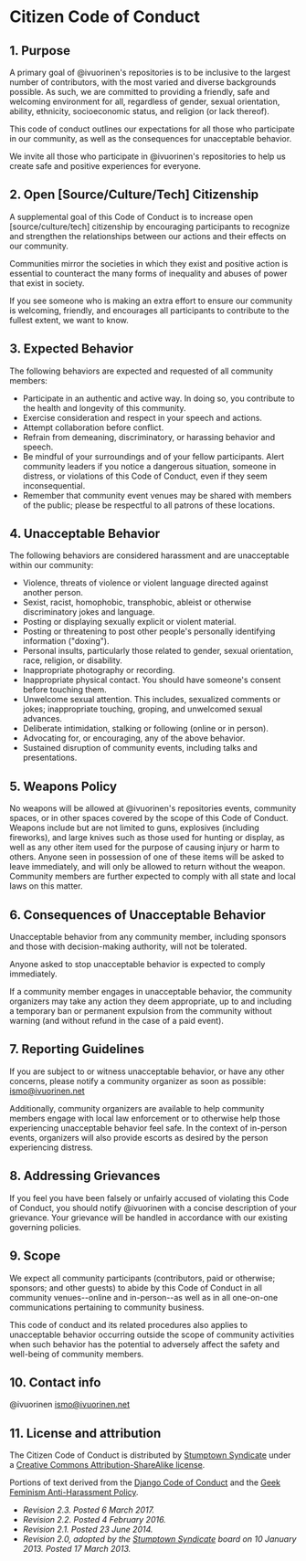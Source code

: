 # Citizen Code of Conduct

## 1. Purpose

A primary goal of @ivuorinen's repositories is to be inclusive to the largest
number of contributors, with the most varied and diverse backgrounds possible.
As such, we are committed to providing a friendly, safe and welcoming
environment for all, regardless of gender, sexual orientation, ability,
ethnicity, socioeconomic status, and religion (or lack thereof).

This code of conduct outlines our expectations for all those who participate in
our community, as well as the consequences for unacceptable behavior.

We invite all those who participate in @ivuorinen's repositories to help us
create safe and positive experiences for everyone.

## 2. Open [Source/Culture/Tech] Citizenship

A supplemental goal of this Code of Conduct is to increase
open [source/culture/tech] citizenship by encouraging participants to recognize
and strengthen the relationships between our actions and their effects on our
community.

Communities mirror the societies in which they exist and positive action is
essential to counteract the many forms of inequality and abuses of power that
exist in society.

If you see someone who is making an extra effort to ensure our community is
welcoming, friendly, and encourages all participants to contribute to the
fullest extent, we want to know.

## 3. Expected Behavior

The following behaviors are expected and requested of all community members:

* Participate in an authentic and active way. In doing so, you contribute to the
  health and longevity of this community.
* Exercise consideration and respect in your speech and actions.
* Attempt collaboration before conflict.
* Refrain from demeaning, discriminatory, or harassing behavior and speech.
* Be mindful of your surroundings and of your fellow participants. Alert
  community leaders if you notice a dangerous situation, someone in distress, or
  violations of this Code of Conduct, even if they seem inconsequential.
* Remember that community event venues may be shared with members of the public;
  please be respectful to all patrons of these locations.

## 4. Unacceptable Behavior

The following behaviors are considered harassment and are unacceptable within
our community:

* Violence, threats of violence or violent language directed against another
  person.
* Sexist, racist, homophobic, transphobic, ableist or otherwise discriminatory
  jokes and language.
* Posting or displaying sexually explicit or violent material.
* Posting or threatening to post other people's personally identifying
  information ("doxing").
* Personal insults, particularly those related to gender, sexual orientation,
  race, religion, or disability.
* Inappropriate photography or recording.
* Inappropriate physical contact. You should have someone's consent before
  touching them.
* Unwelcome sexual attention. This includes, sexualized comments or jokes;
  inappropriate touching, groping, and unwelcomed sexual advances.
* Deliberate intimidation, stalking or following (online or in person).
* Advocating for, or encouraging, any of the above behavior.
* Sustained disruption of community events, including talks and presentations.

## 5. Weapons Policy

No weapons will be allowed at @ivuorinen's repositories events, community
spaces, or in other spaces covered by the scope of this Code of Conduct. Weapons
include but are not limited to guns, explosives (including fireworks), and large
knives such as those used for hunting or display, as well as any other item used
for the purpose of causing injury or harm to others. Anyone seen in possession
of one of these items will be asked to leave immediately, and will only be
allowed to return without the weapon. Community members are further expected to
comply with all state and local laws on this matter.

## 6. Consequences of Unacceptable Behavior

Unacceptable behavior from any community member, including sponsors and those
with decision-making authority, will not be tolerated.

Anyone asked to stop unacceptable behavior is expected to comply immediately.

If a community member engages in unacceptable behavior, the community organizers
may take any action they deem appropriate, up to and including a temporary ban
or permanent expulsion from the community without warning (and without refund in
the case of a paid event).

## 7. Reporting Guidelines

If you are subject to or witness unacceptable behavior, or have any other
concerns, please notify a community organizer as soon as possible:
<ismo@ivuorinen.net>

Additionally, community organizers are available to help community members
engage with local law enforcement or to otherwise help those experiencing
unacceptable behavior feel safe. In the context of in-person events, organizers
will also provide escorts as desired by the person experiencing distress.

## 8. Addressing Grievances

If you feel you have been falsely or unfairly accused of violating this Code of
Conduct, you should notify @ivuorinen with a concise description of your
grievance. Your grievance will be handled in accordance with our existing
governing policies.

## 9. Scope

We expect all community participants (contributors, paid or otherwise; sponsors;
and other guests) to abide by this Code of Conduct in all community
venues--online and in-person--as well as in all one-on-one communications
pertaining to community business.

This code of conduct and its related procedures also applies to unacceptable
behavior occurring outside the scope of community activities when such behavior
has the potential to adversely affect the safety and well-being of community
members.

## 10. Contact info

@ivuorinen
<ismo@ivuorinen.net>

## 11. License and attribution

The Citizen Code of Conduct is distributed by [Stumptown Syndicate][stumptown]
under a [Creative Commons Attribution-ShareAlike license][cc-by-sa].

Portions of text derived from the [Django Code of Conduct][django] and
the [Geek Feminism Anti-Harassment Policy][geek-feminism].

* _Revision 2.3. Posted 6 March 2017._
* _Revision 2.2. Posted 4 February 2016._
* _Revision 2.1. Posted 23 June 2014._
* _Revision 2.0, adopted by the [Stumptown Syndicate][stumptown] board on 10
  January 2013. Posted 17 March 2013._

[stumptown]: https://github.com/stumpsyn
[cc-by-sa]: https://creativecommons.org/licenses/by-sa/3.0/
[django]: https://www.djangoproject.com/conduct/
[geek-feminism]: http://geekfeminism.wikia.com/wiki/Conference_anti-harassment/Policy
